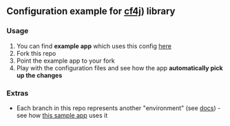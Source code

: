 ## Configuration example for [cf4j](http://cfg4j.org)) library

### Usage
1. You can find **example app** which uses this config [here](https://github.com/cfg4j/cfg4j-sample-apps/tree/master/git-bind)
2. Fork this repo
3. Point the example app to your fork
4. Play with the configuration files and see how the app **automatically pick up the changes**

### Extras
* Each branch in this repo represents another "environment" (see [docs](http://cfg4j.org)) - see how [this sample app]() uses it
